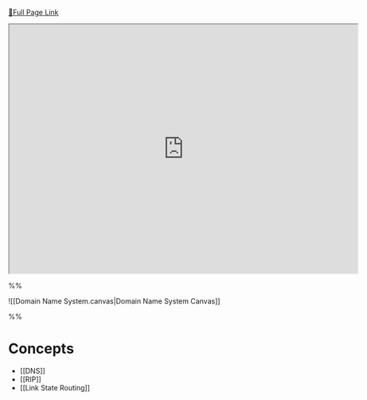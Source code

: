 [🔗Full Page Link](http://server.isaacklugman.com/distributed-systems-and-networks/domain-name-system.html)

<iframe src="http://server.isaacklugman.com/distributed-systems-and-networks/domain-name-system.html" width="700px" height="500px"></iframe>

%%

![[Domain Name System.canvas|Domain Name System Canvas]]

%%

# Concepts

- [[DNS]]
- [[RIP]]
- [[Link State Routing]]